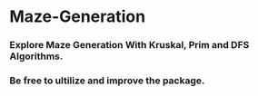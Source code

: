 # Maze-Generation

### Explore Maze Generation With Kruskal, Prim and DFS Algorithms.
### Be free to ultilize and improve the package.

